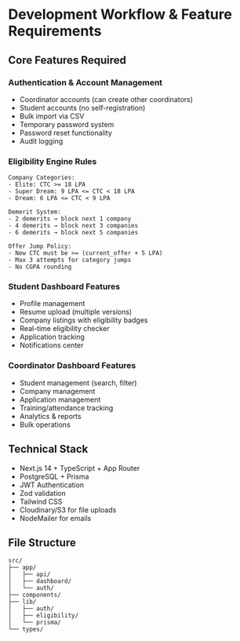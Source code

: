 # Development Workflow & Feature Requirements

## Core Features Required

### Authentication & Account Management
- Coordinator accounts (can create other coordinators)
- Student accounts (no self-registration)
- Bulk import via CSV
- Temporary password system
- Password reset functionality
- Audit logging

### Eligibility Engine Rules
```
Company Categories:
- Elite: CTC >= 18 LPA
- Super Dream: 9 LPA <= CTC < 18 LPA
- Dream: 6 LPA <= CTC < 9 LPA

Demerit System:
- 2 demerits → block next 1 company
- 4 demerits → block next 3 companies
- 6 demerits → block next 5 companies

Offer Jump Policy:
- New CTC must be >= (current_offer + 5 LPA)
- Max 3 attempts for category jumps
- No CGPA rounding
```

### Student Dashboard Features
- Profile management
- Resume upload (multiple versions)
- Company listings with eligibility badges
- Real-time eligibility checker
- Application tracking
- Notifications center

### Coordinator Dashboard Features
- Student management (search, filter)
- Company management
- Application management
- Training/attendance tracking
- Analytics & reports
- Bulk operations

## Technical Stack
- Next.js 14 + TypeScript + App Router
- PostgreSQL + Prisma
- JWT Authentication
- Zod validation
- Tailwind CSS
- Cloudinary/S3 for file uploads
- NodeMailer for emails

## File Structure
```
src/
├── app/
│   ├── api/
│   ├── dashboard/
│   └── auth/
├── components/
├── lib/
│   ├── auth/
│   ├── eligibility/
│   └── prisma/
└── types/
```
